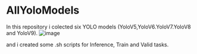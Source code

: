 # AllYoloModels
In this repository i colected six YOLO models (YoloV5,YoloV6.YoloV7.YoloV8 and YoloV9).
![image](https://github.com/CostiCatargiu/AllYoloModels/assets/70476115/76f8e45a-f182-48ff-860e-bf4094b66c2b)




and i created some .sh scripts for Inference, Train and Valid tasks. 
